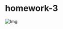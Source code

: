 # homework-3


![Img](https://github.com/kittisak-nanchom/homework-3/blob/main/homework3.png?raw=true)
